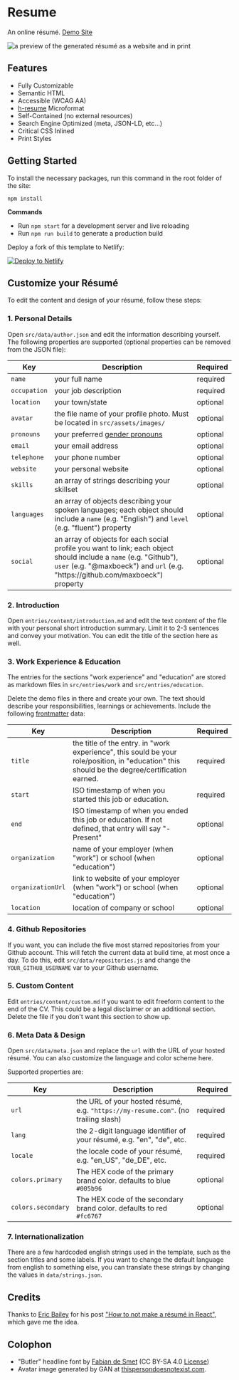# Resume

An online résumé. [Demo Site](https://demo-resume.netlify.app)  

![a preview of the generated résumé as a website and in print](src/assets/images/me.png)  

## Features

* Fully Customizable
* Semantic HTML
* Accessible (WCAG AA) 
* [h-resume](http://microformats.org/wiki/h-resume) Microformat
* Self-Contained (no external resources)
* Search Engine Optimized (meta, JSON-LD, etc...)
* Critical CSS Inlined
* Print Styles

## Getting Started

To install the necessary packages, run this command in the root folder of the site:

```
npm install
```

__Commands__  

* Run `npm start` for a development server and live reloading
* Run `npm run build` to generate a production build

Deploy a fork of this template to Netlify:

[![Deploy to Netlify](https://www.netlify.com/img/deploy/button.svg)](https://app.netlify.com/start/deploy?repository=https://github.com/maxboeck/resume) 

## Customize your Résumé

To edit the content and design of your résumé, follow these steps:

### 1. Personal Details

Open `src/data/author.json` and edit the information describing yourself. The following properties are supported (optional properties can be removed from the JSON file):

<table>
    <thead>
        <tr>
            <th>Key</th>
            <th>Description</th>
            <th>Required</th>
        </tr>
    </thead>
    <tbody>
        <tr>
            <td><code>name</code></td>
            <td>your full name</td>
            <td>required</td>
        </tr>
        <tr>
            <td><code>occupation</code></td>
            <td>your job description</td>
            <td>required</td>
        </tr>
        <tr>
            <td><code>location</code></td>
            <td>your town/state</td>
            <td>optional</td>
        </tr>
        <tr>
            <td><code>avatar</code></td>
            <td>the file name of your profile photo. Must be located in <code>src/assets/images/</code></td>
            <td>optional</td>
        </tr>
        <tr>
            <td><code>pronouns</code></td>
            <td>your preferred <a href="https://en.wikipedia.org/wiki/Preferred_gender_pronoun">gender pronouns</a></td>
            <td>optional</td>
        </tr>
        <tr>
            <td><code>email</code></td>
            <td>your email address</td>
            <td>optional</td>
        </tr>
        <tr>
            <td><code>telephone</code></td>
            <td>your phone number</td>
            <td>optional</td>
        </tr>
        <tr>
            <td><code>website</code></td>
            <td>your personal website</td>
            <td>optional</td>
        </tr>
        <tr>
            <td><code>skills</code></td>
            <td>an array of strings describing your skillset</td>
            <td>optional</td>
        </tr>
        <tr>
            <td><code>languages</code></td>
            <td>an array of objects describing your spoken languages; each object should include a <code>name</code> (e.g. "English") and <code>level</code> (e.g. "fluent") property</td>
            <td>optional</td>
        </tr>
        <tr>
            <td><code>social</code></td>
            <td>an array of objects for each social profile you want to link; each object should include a <code>name</code> (e.g. "Github"), <code>user</code> (e.g. "@maxboeck") and <code>url</code> (e.g. "https://github.com/maxboeck") property</td>
            <td>optional</td>
        </tr>
    </tbody>
</table>

### 2. Introduction

Open `entries/content/introduction.md` and edit the text content of the file with your personal short introduction summary. Limit it to 2-3 sentences and convey your motivation. You can edit the title of the section here as well. 

### 3. Work Experience & Education

The entries for the sections "work experience" and "education" are stored as markdown files in `src/entries/work` and `src/entries/education`.

Delete the demo files in there and create your own. The text should describe your responsibilities, learnings or achievements. Include the following [frontmatter](https://www.11ty.dev/docs/data-frontmatter/) data:

<table>
    <thead>
        <tr>
            <th>Key</th>
            <th>Description</th>
            <th>Required</th>
        </tr>
    </thead>
    <tbody>
        <tr>
            <td><code>title</code></td>
            <td>the title of the entry. in "work experience", this sould be your role/position, in "education" this should be the degree/certification earned.</td>
            <td>required</td>
        </tr>
        <tr>
            <td><code>start</code></td>
            <td>ISO timestamp of when you started this job or education.</td>
            <td>required</td>
        </tr>
        <tr>
            <td><code>end</code></td>
            <td>ISO timestamp of when you ended this job or education. If not defined, that entry will say "- Present"</td>
            <td>optional</td>
        </tr>
        <tr>
            <td><code>organization</code></td>
            <td>name of your employer (when "work") or school (when "education")</td>
            <td>optional</td>
        </tr>
        <tr>
            <td><code>organizationUrl</code></td>
            <td>link to website of your employer (when "work") or school (when "education")</td>
            <td>optional</td>
        </tr>
        <tr>
            <td><code>location</code></td>
            <td>location of company or school</td>
            <td>optional</td>
        </tr>
    </tbody>
</table>

### 4. Github Repositories

If you want, you can include the five most starred repositories from your Github account. This will fetch the current data at build time, at most once a day. To do this, edit `src/data/repositories.js` and change the `YOUR_GITHUB_USERNAME` var to your Github username.

### 5. Custom Content

Edit `entries/content/custom.md` if you want to edit freeform content to the end of the CV. This could be a legal disclaimer or an additional section. Delete the file if you don't want this section to show up. 

### 6. Meta Data & Design

Open `src/data/meta.json` and replace the `url` with the URL of your hosted résumé. You can also customize the language and color scheme here.

Supported properties are:

<table>
    <thead>
        <tr>
            <th>Key</th>
            <th>Description</th>
            <th>Required</th>
        </tr>
    </thead>
    <tbody>
        <tr>
            <td><code>url</code></td>
            <td>the URL of your hosted résumé, e.g. <code>"https://my-resume.com"</code>. (no trailing slash)</td>
            <td>required</td>
        </tr>
        <tr>
            <td><code>lang</code></td>
            <td>the 2-digit language identifier of your résumé, e.g. "en", "de", etc.</td>
            <td>required</td>
        </tr>
        <tr>
            <td><code>locale</code></td>
            <td>the locale code of your résumé, e.g. "en_US", "de_DE", etc.</td>
            <td>required</td>
        </tr>
        <tr>
            <td><code>colors.primary</code></td>
            <td>The HEX code of the primary brand color. defaults to blue <code>#005b96</code></td>
            <td>optional</td>
        </tr>
        <tr>
            <td><code>colors.secondary</code></td>
            <td>The HEX code of the secondary brand color. defaults to red <code>#fc6767</code></td>
            <td>optional</td>
        </tr>
    </tbody>
</table>

### 7. Internationalization

There are a few hardcoded english strings used in the template, such as the section titles and some labels. If you want to change the default language from english to something else, you can translate these strings by changing the values in `data/strings.json`.

## Credits

Thanks to [Eric Bailey](https://ericwbailey.design/) for his post ["How to not make a résumé in React"](https://ericwbailey.design/writing/how-to-not-make-a-resume-in-react.html), which gave me the idea.

## Colophon

* "Butler" headline font by [Fabian de Smet](https://fabiandesmet.com/portfolio/butler-font/) (CC BY-SA 4.0 [License](https://github.com/maxboeck/resume/tree/master/src/assets/fonts/Butler_ButlerStencil_FontLicense_v1_0.pdf))
* Avatar image generated by GAN at [thispersondoesnotexist.com](https://www.thispersondoesnotexist.com/).
